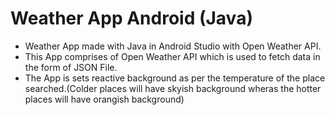 # Weather App Android (Java)
* Weather App made with Java in Android Studio with Open Weather API.
* This App comprises of Open Weather API which is used to fetch data in the form of JSON File.
* The App is sets reactive background as per the temperature of the place searched.(Colder places will have skyish background wheras the hotter places will have orangish background)


